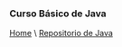 ### Curso Básico de Java

[Home](https://profesantiago.github.io) \ [Repositorio de Java](https://github.com/ProfeSantiago/CursoJava)
